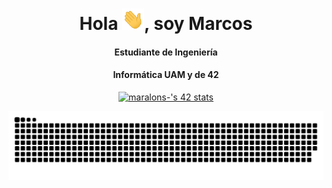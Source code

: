 <div align="center">
<h1 align="center">Hola <img width="35" src="https://github.com/1999AZZAR/1999AZZAR/blob/main/resources/img/waving.gif">, soy Marcos</h1>
<h4 align="center">Estudiante de Ingeniería</h4>
<h4 align="center">Informática UAM y de 42</h4>
</div>

<p align="center">
<a href="https://github-readme-stats.vercel.app/api/top-langs/?username=kitosforos&layout=compact&theme=nord&langs_count=10&hide=php)](https://github.com/anuraghazra/github-readme-stats">
</p>

<p align="center">
<a href="https://github.com/JaeSeoKim/badge42"><img src="https://badge42.vercel.app/api/v2/cla76uy8800160fl354onbx1b/stats?cursusId=21&coalitionId=66" alt="maralons-'s 42 stats" /></a>
</p>

<div align="center">
  <a href="https://1999azzar.github.io/1999AZZAR/">
  <img  src="https://github.com/1999AZZAR/1999AZZAR/blob/main/resources/img/grid-snake.svg"
       alt="snake" /></a>
</div>
